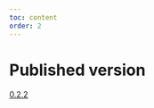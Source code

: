 ```yaml
---
toc: content
order: 2
---
```


# Published version
[0.2.2](https://github.com/alibaba/havenask/wiki/havenask:0.2.2)